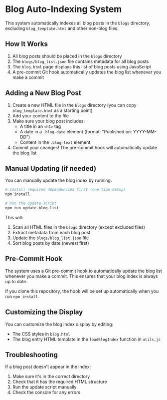 # Blog Auto-Indexing System

This system automatically indexes all blog posts in the `blogs` directory, excluding `blog_template.html` and other non-blog files.

## How It Works

1. All blog posts should be placed in the `blogs` directory
2. The `blogs/blog_list.json` file contains metadata for all blog posts
3. The `blog.html` page displays this list of blog posts using JavaScript
4. A pre-commit Git hook automatically updates the blog list whenever you make a commit

## Adding a New Blog Post

1. Create a new HTML file in the `blogs` directory (you can copy `blog_template.html` as a starting point)
2. Add your content to the file
3. Make sure your blog post includes:
   - A title in an `<h1>` tag
   - A date in a `.blog-date` element (format: "Published on: YYYY-MM-DD")
   - Content in the `.blog-text` element
4. Commit your changes! The pre-commit hook will automatically update the blog list

## Manual Updating (if needed)

You can manually update the blog index by running:

```bash
# Install required dependencies first (one-time setup)
npm install

# Run the update script
npm run update-blog-list
```

This will:
1. Scan all HTML files in the `blogs` directory (except excluded files)
2. Extract metadata from each blog post
3. Update the `blogs/blog_list.json` file
4. Sort blog posts by date (newest first)

## Pre-Commit Hook

The system uses a Git pre-commit hook to automatically update the blog list whenever you make a commit. This ensures that your blog index is always up to date.

If you clone this repository, the hook will be set up automatically when you run `npm install`.

## Customizing the Display

You can customize the blog index display by editing:
- The CSS styles in `blog.html`
- The blog entry HTML template in the `loadBlogIndex` function in `utils.js`

## Troubleshooting

If a blog post doesn't appear in the index:
1. Make sure it's in the correct directory
2. Check that it has the required HTML structure
3. Run the update script manually
4. Check the console for any errors 